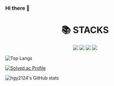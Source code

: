 ### Hi there 👋
<div align=center><h1>📚 STACKS</h1></div>

<div align=center> 
  <img src="https://img.shields.io/badge/java-007396?style=for-the-badge&logo=java&logoColor=white"> 
  <img src="https://img.shields.io/badge/c++-00599C?style=for-the-badge&logo=c%2B%2B&logoColor=white">
  <img src="https://img.shields.io/badge/python-3776AB?style=for-the-badge&logo=python&logoColor=white"> 
  <img src="https://img.shields.io/badge/kotlin-7F52FF?style=for-the-badge&logo=kotlin&logoColor=white">
  <br>
  
  
</div>

![Top Langs](https://github-readme-stats.vercel.app/api/top-langs/?username=hgy2124&layout=compact&theme=radical)

[![Solved.ac Profile](http://mazassumnida.wtf/api/v2/generate_badge?boj=marsh1024)](https://solved.ac/marsh1024/)

![hgy2124's GitHub stats](https://github-readme-stats.vercel.app/api?username=hgy2124&show_icons=true&theme=radical)  


